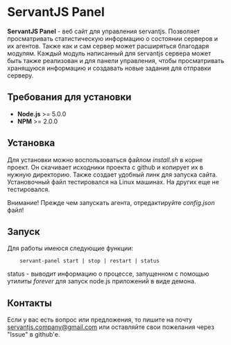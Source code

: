 # ServantJS Panel

**ServantJS Panel** - веб сайт для управления servantjs. Позволяет просматривать статистическую информацию о состоянии серверов и их агентов. Также как и сам сервер может расширяться благодаря модулям. Каждый модуль написанный для servantjs сервера может быть также реализован и для панели управления, чтобы просматривать хранящуюся информацию и создавать новые задания для отправки серверу.
 
## Требования для установки
 
* **Node.js** >= 5.0.0
* **NPM** >= 2.0.0
 
## Установка
 
Для установки можно воспользоваться файлом *install.sh* в корне проект. Он скачивает исходники проекта с github и копирует их в нужную директорию. Также создает удобный линк для запуска сайта.
Установочный файл тестировался на Linux машинах. На других еще не тестировался. 
 
Внимание! Прежде чем запускать агента, отредактируйте *config.json* файл!

## Запуск
 
Для работы имеюся следующие функции:
```
    servant-panel start | stop | restart | status 
```
 
status - выводит информацию о процессе, запущенном с помощью утилиты *forever* для запуск node.js приложений в виде демона. 
 
## Контакты
 
Если у вас есть вопрос или предложения, то пишите на почту servantjs.company@gmail.com или оставляйте свои пожелания через "Issue" в github'е.